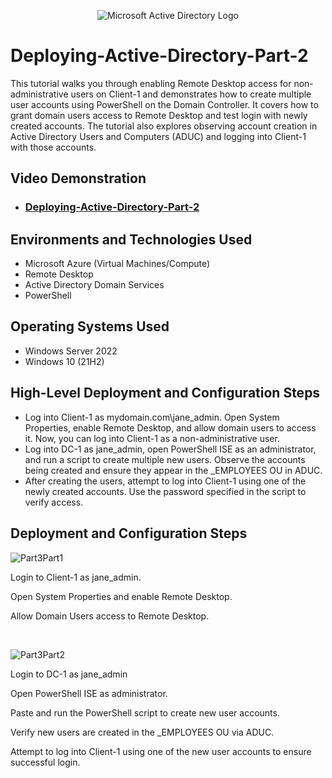 <p align="center">
<img src="https://i.imgur.com/pU5A58S.png" alt="Microsoft Active Directory Logo"/>
</p>

<h1>Deploying-Active-Directory-Part-2</h1>
This tutorial walks you through enabling Remote Desktop access for non-administrative users on Client-1 and demonstrates how to create multiple user accounts using PowerShell on the Domain Controller. It covers how to grant domain users access to Remote Desktop and test login with newly created accounts. The tutorial also explores observing account creation in Active Directory Users and Computers (ADUC) and logging into Client-1 with those accounts.<br />


<h2>Video Demonstration</h2>

- ### [Deploying-Active-Directory-Part-2](https://youtu.be/HbpaG6zGgfs?si=s1jPGpWyiyal57WR)

<h2>Environments and Technologies Used</h2>

- Microsoft Azure (Virtual Machines/Compute)
- Remote Desktop
- Active Directory Domain Services
- PowerShell

<h2>Operating Systems Used </h2>

- Windows Server 2022
- Windows 10 (21H2)

<h2>High-Level Deployment and Configuration Steps</h2>

- Log into Client-1 as mydomain.com\jane_admin. Open System Properties, enable Remote Desktop, and allow domain users to access it. Now, you can log into Client-1 as a non-administrative user.
- Log into DC-1 as jane_admin, open PowerShell ISE as an administrator, and run a script to create multiple new users. Observe the accounts being created and ensure they appear in the _EMPLOYEES OU in ADUC.
- After creating the users, attempt to log into Client-1 using one of the newly created accounts. Use the password specified in the script to verify access.


<h2>Deployment and Configuration Steps</h2>

<p>



![Part3Part1](https://github.com/user-attachments/assets/3edf80b8-4255-403f-afe2-aca6334d25e2)



</p>
<p>

Login to Client-1 as jane_admin.

Open System Properties and enable Remote Desktop.

Allow Domain Users access to Remote Desktop.


</p>
<br />

<p>


![Part3Part2](https://github.com/user-attachments/assets/d5544ae5-58cb-400d-b5b0-e66b6b52847c)




</p>
<p>
Login to DC-1 as jane_admin

Open PowerShell ISE as administrator.
  
Paste and run the PowerShell script to create new user accounts.

Verify new users are created in the _EMPLOYEES OU via ADUC.

Attempt to log into Client-1 using one of the new user accounts to ensure successful login.

</p>
<br />

<p>
